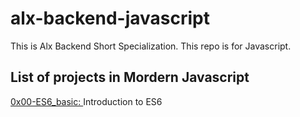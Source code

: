 # alx-backend-javascript
This is Alx Backend Short Specialization.
This repo is for Javascript.

## List of projects in Mordern Javascript
<a href="https://intranet.alxswe.com/projects/1224">0x00-ES6_basic: </a>Introduction to ES6
